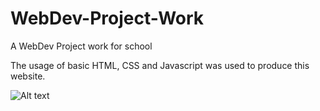 # WebDev-Project-Work

A WebDev Project work for school

The usage of basic HTML, CSS and Javascript was used to produce this website.

![Alt text](../../../Pictures/Screenshots/WebDev%20Project%20Work/login.png)
